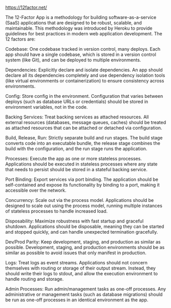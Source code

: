 https://12factor.net/


The 12-Factor App is a methodology for building software-as-a-service (SaaS) applications that are designed to be robust, scalable, and maintainable. This methodology was introduced by Heroku to provide guidelines for best practices in modern web application development. The 12 factors are:

Codebase: One codebase tracked in version control, many deploys. Each app should have a single codebase, which is stored in a version control system (like Git), and can be deployed to multiple environments.

Dependencies: Explicitly declare and isolate dependencies. An app should declare all its dependencies completely and use dependency isolation tools (like virtual environments or containerization) to ensure consistency across environments.

Config: Store config in the environment. Configuration that varies between deploys (such as database URLs or credentials) should be stored in environment variables, not in the code.

Backing Services: Treat backing services as attached resources. All external resources (databases, message queues, caches) should be treated as attached resources that can be attached or detached via configuration.

Build, Release, Run: Strictly separate build and run stages. The build stage converts code into an executable bundle, the release stage combines the build with the configuration, and the run stage runs the application.

Processes: Execute the app as one or more stateless processes. Applications should be executed in stateless processes where any state that needs to persist should be stored in a stateful backing service.

Port Binding: Export services via port binding. The application should be self-contained and expose its functionality by binding to a port, making it accessible over the network.

Concurrency: Scale out via the process model. Applications should be designed to scale out using the process model, running multiple instances of stateless processes to handle increased load.

Disposability: Maximize robustness with fast startup and graceful shutdown. Applications should be disposable, meaning they can be started and stopped quickly, and can handle unexpected termination gracefully.

Dev/Prod Parity: Keep development, staging, and production as similar as possible. Development, staging, and production environments should be as similar as possible to avoid issues that only manifest in production.

Logs: Treat logs as event streams. Applications should not concern themselves with routing or storage of their output stream. Instead, they should write their logs to stdout, and allow the execution environment to handle routing and storage.

Admin Processes: Run admin/management tasks as one-off processes. Any administrative or management tasks (such as database migrations) should be run as one-off processes in an identical environment as the app.